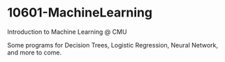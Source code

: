 # 10601-MachineLearning
Introduction to Machine Learning @ CMU

Some programs for Decision Trees, Logistic Regression, Neural Network, and more to come.
